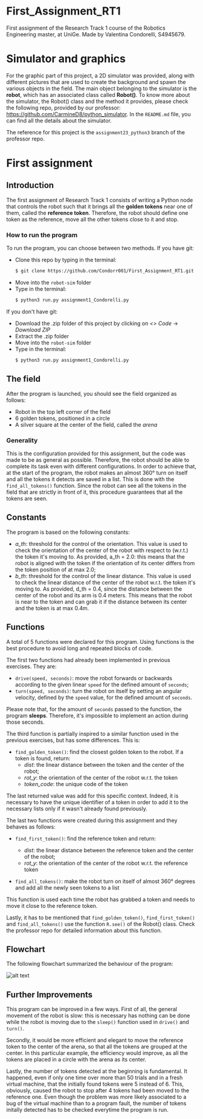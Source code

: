 # First_Assignment_RT1
 First assignment of the Research Track 1 course of the Robotics Engineering master, at UniGe. 
 Made by Valentina Condorelli, S4945679.


# Simulator and graphics

For the graphic part of this project, a 2D simulator was provided, along with different pictures that are used to create the background and spawn the various objects in the field. The main object belonging to the simulator is the **robot**, which has an associated class called **Robot()**. To know more about the simulator, the Robot() class and the method it provides, please check the following repo, provided by our professor: https://github.com/CarmineD8/python_simulator. In the `README.md` file, you can find all the details about the simulator.

The reference for this project is the `assignment23_python3` branch of the professor repo. 

# First assignment
## Introduction

The first assignment of Research Track 1 consists of writing a Python node that controls the robot such that it brings all the **golden tokens** near one of them, called the **reference token**. Therefore, the robot should define one token as the reference, move all the other tokens close to it and stop.
### How to run the program
To run the program, you can choose between two methods.
If you have git:
- Clone this repo by typing in the terminal:
  ```bash
  $ git clone https://github.com/Condorr001/First_Assignment_RT1.git
  ```
- Move into the `robot-sim` folder
- Type in the terminal:
  ```bash
  $ python3 run.py assignment1_Condorelli.py
  ```

If you don't have git:
- Download the .zip folder of this project by clicking on *<> Code* -> *Download ZIP*
- Extract the .zip folder
- Move into the `robot-sim` folder
- Type in the terminal:
  ```bash
  $ python3 run.py assignment1_Condorelli.py
  ```

## The field
After the program is launched, you should see the field organized as follows:
- Robot in the top left corner of the field
- 6 golden tokens, positioned in a circle
- A silver square at the center of the field, called the *arena*
### Generality

This is the configuration provided for this assignment, but the code was made to be as general as possible. Therefore, the robot should be able to complete its task even with different configurations. In order to achieve that, at the start of the program, the robot makes an almost 360° turn on itself and all the tokens it detects are saved in a list. This is done with the `find_all_tokens()` function. Since the robot can see all the tokens in the field that are strictly in front of it, this procedure guarantees that all the tokens are seen.

## Constants
The program is based on the following constants:
- *a_th*: threshold for the control of the orientation. This value is used to check the orientation of the center of the robot with respect to (w.r.t.) the token it's moving to. 
As provided, a_th = 2.0: this means that the robot is aligned with the token if the orientation of its center differs from the token position of at max 2.0;
- *b_th*: threshold for the control of the linear distance. This value is used to check the linear distance of the center of the robot w.r.t. the token it's moving to. 
As provided, d_th = 0.4, since the distance between the center of the robot and its arm is 0.4 meters. This means that the robot is near to the token and can grab it if the distance between its center and the token is at max 0.4m.

## Functions
A total of 5 functions were declared for this program. Using functions is the best procedure to avoid long and repeated blocks of code.

The first two functions had already been implemented in previous exercises. They are:
- `drive(speed, seconds)`: move the robot forwards or backwards according to the given linear `speed` for the defined amount of `seconds`;
- `turn(speed, seconds)`: turn the robot on itself by setting an angular velocity, defined by the `speed` value, for the defined amount of `seconds`.

Please note that, for the amount of `seconds` passed to the function, the program **sleeps**. Therefore, it's impossible to implement an action during those seconds.

The third function is partially inspired to a similar function used in the previous exercises, but has some differences. This is:
- `find_golden_token()`: find the closest golden token to the robot. If a token is found, return:
	- *dist*: the linear distance between the token and the center of the robot;
	- *rot_y*: the orientation of the center of the robot w.r.t. the token
	- *token_code*: the unique code of the token

The last returned value was add for this specific context. Indeed, it is necessary to have the unique identifier of a token in order to add it to the necessary lists only if it wasn't already found previously.

The last two functions were created during this assignment and they behaves as follows:
- `find_first_token()`: find the reference token and return:
 	- *dist*: the linear distance between the reference token and the center of the robot;
	- *rot_y*: the orientation of the center of the robot w.r.t. the reference token
	
- `find_all_tokens()`: make the robot turn on itself of almost 360° degrees and add all the newly seen tokens to a list

This function is used each time the robot has grabbed a token and needs to move it close to the reference token.

Lastly, it has to be mentioned that `find_golden_token()`, `find_first_token()` and `find_all_tokens()` use the function `R.see()` of the Robot() class. Check the professor repo for detailed information about this function.

## Flowchart
The following flowchart summarized the behaviour of the program:

![alt text](https://github.com/Condorr001/First_Assignment_RT1/blob/main/robot-sim/flowchart/assignment_1_flowchart.png)


## Further Improvements
This program can be improved in a few ways. First of all, the general movement of the robot is slow: this is necessary has nothing can be done while the robot is moving due to the `sleep()` function used in `drive()` and `turn()`.

Secondly, it would be more efficient and elegant to move the reference token to the center of the arena, so that all the tokens are grouped at the center. In this particular example, the efficiency would improve, as all the tokens are placed in a circle with the arena as its center.

Lastly, the number of tokens detected at the beginning is fundamental. It happened, even if only one time over more than 50 trials and in a fresh virtual machine, that the initially found tokens were 5 instead of 6. This, obviously, caused the robot to stop after 4 tokens had been moved to the reference one. Even though the problem was more likely associated to a bug of the virtual machine than to a program fault, the number of tokens initally detected has to be checked everytime the program is run.
